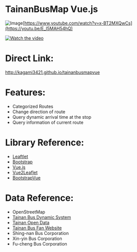 TainanBusMap Vue.js
============
![Image](https://github.com/user-attachments/assets/d95b67b9-005c-4716-9765-b0fe6284e23a)[https://www.youtube.com/watch?v=x-BT2MXQwCs](https://youtu.be/E_l5MAH54hQ)


[![Watch the video](![Image](https://github.com/user-attachments/assets/d95b67b9-005c-4716-9765-b0fe6284e23a))](https://www.youtube.com/watch?v=x-BT2MXQwCs)

# Direct Link:
http://kagami3421.github.io/tainanbusmapvue

# Features:

* Categorized Routes
* Change direction of route
* Query dynamic arrival time at the stop
* Query information of current route

# Library Reference:

* [Leaftlet](http://leafletjs.com/)
* [Bootstrap](http://getbootstrap.com/)
* [Vue.js](https://vuejs.org/)
* [Vue2Leaflet](https://korigan.github.io/Vue2Leaflet/)
* [BootstrapVue](https://bootstrap-vue.js.org/)

# Data Reference:

* OpenStreetMap
* [Tainan Bus Dynamic System](http://tourguide.tainan.gov.tw/newtnbusweb/)
* [Tainan Open Data](http://data.tainan.gov.tw/)
* [Tainan Bus Fan Website](http://nottainanbus.wix.com/tainancitybus)
* Shing-nan Bus Corporation
* Xin-yin Bus Corporation
* Fu-cheng Bus Corporation
